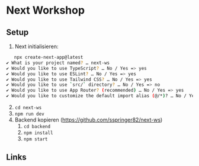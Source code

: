 # Next Workshop

## Setup
1. Next initialisieren:

```bash
   npx create-next-app@latest
✔ What is your project named? … next-ws
✔ Would you like to use TypeScript? … No / Yes => yes
✔ Would you like to use ESLint? … No / Yes => yes
✔ Would you like to use Tailwind CSS? … No / Yes => yes
✔ Would you like to use `src/` directory? … No / Yes => no
✔ Would you like to use App Router? (recommended) … No / Yes => yes
✔ Would you like to customize the default import alias (@/*)? … No / Yes => no
```
  2. `cd next-ws`
  3. `npm run dev`
1. Backend kopieren (https://github.com/sspringer82/next-ws)
   1. `cd backend`
   2. `npm install`
   3. `npm start`

## Links
